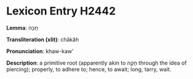 # Lexicon Entry H2442

**Lemma**: חָכָה

**Transliteration (xlit)**: châkâh

**Pronunciation**: khaw-kaw'

**Description**:
a primitive root (apparently akin to חָקָה through the idea of piercing); properly, to adhere to; hence, to await; long, tarry, wait.
